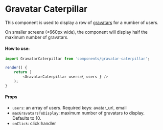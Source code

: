 # Gravatar Caterpillar

This component is used to display a row of [gravatars](https://gravatar.com/) for a number of users.

On smaller screens (<660px wide), the component will display half the maximum number of gravatars.

#### How to use:

```js
import GravatarCaterpillar from 'components/gravatar-caterpillar';

render() {
    return (
        <GravatarCaterpillar users={ users } />
    );
}
```

#### Props

- `users`: an array of users. Required keys: avatar_url, email
- `maxGravatarsToDisplay`: maximum number of gravatars to display. Defaults to 10.
- `onClick`: click handler

